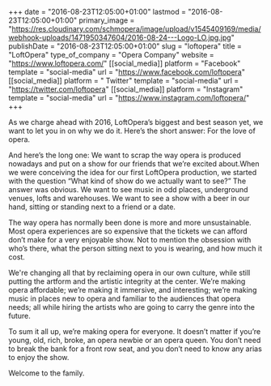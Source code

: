 +++
date = "2016-08-23T12:05:00+01:00"
lastmod = "2016-08-23T12:05:00+01:00"
primary_image = "https://res.cloudinary.com/schmopera/image/upload/v1545409169/media/webhook-uploads/1471950347604/2016-08-24---Logo-LO.jpg.jpg"
publishDate = "2016-08-23T12:05:00+01:00"
slug = "loftopera"
title = "LoftOpera"
type_of_company = "Opera Company"
website = "https://www.loftopera.com/"
[[social_media]]
platform = "Facebook"
template = "social-media"
url = "https://www.facebook.com/loftopera"
[[social_media]]
platform = " Twitter"
template = "social-media"
url = "https://twitter.com/loftopera"
[[social_media]]
platform = "Instagram"
template = "social-media"
url = "https://www.instagram.com/loftopera/"
+++

​As we charge ahead with 2016, LoftOpera’s biggest and best season yet, we want to let you in on why we do it. Here’s the short answer: For the love of opera. 

​And here’s the long one: We want to scrap the way opera is produced nowadays and put on a show for our friends that we’re excited about. ​When we were conceiving the idea for our first LoftOpera production, we started with the question “What kind of show do we actually want to see?” The answer was obvious. We want to see music in odd places, underground venues, lofts and warehouses. We want to see a show with a beer in our hand, sitting or standing next to a friend or a date. 

The way opera has normally been done is more and more unsustainable. Most opera  experiences are so expensive that the tickets we can afford don’t make for a very enjoyable show. Not to mention the obsession with who’s there, what the person sitting next to you is wearing, and how much it cost. 

We're changing all that by reclaiming opera in our own culture, while still putting the artform and the artistic integrity at the center. We’re making opera affordable; we’re making it immersive, and interesting; we’re making music in places new to opera and familiar to the audiences that opera needs; all while hiring the artists who are going to carry the genre into the future.

To sum it all up, we’re making opera for everyone. It doesn’t matter if you’re young, old, rich, broke, an opera newbie or an opera queen. You don’t need to break the bank for a front row seat, and you don’t need to know any arias to enjoy the show. 

Welcome to the family.
